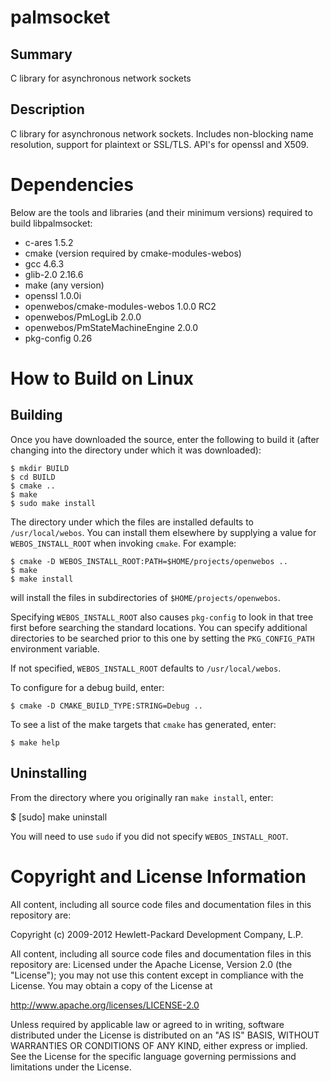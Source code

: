 palmsocket
===========
Summary
-------
C library for asynchronous network sockets

Description
-----------
C library for asynchronous network sockets.  Includes non-blocking name
resolution, support for plaintext or SSL/TLS.  API's for openssl and X509.

Dependencies
============

Below are the tools and libraries (and their minimum versions) required to build libpalmsocket:

- c-ares 1.5.2
- cmake (version required by cmake-modules-webos)
- gcc 4.6.3
- glib-2.0 2.16.6
- make (any version)
- openssl 1.0.0i
- openwebos/cmake-modules-webos 1.0.0 RC2
- openwebos/PmLogLib 2.0.0
- openwebos/PmStateMachineEngine 2.0.0
- pkg-config 0.26
 

How to Build on Linux
=====================

## Building

Once you have downloaded the source, enter the following to build it (after
changing into the directory under which it was downloaded):

    $ mkdir BUILD
    $ cd BUILD
    $ cmake ..
    $ make
    $ sudo make install

The directory under which the files are installed defaults to `/usr/local/webos`.
You can install them elsewhere by supplying a value for `WEBOS_INSTALL_ROOT`
when invoking `cmake`. For example:

    $ cmake -D WEBOS_INSTALL_ROOT:PATH=$HOME/projects/openwebos ..
    $ make
    $ make install

will install the files in subdirectories of `$HOME/projects/openwebos`.

Specifying `WEBOS_INSTALL_ROOT` also causes `pkg-config` to look in that tree
first before searching the standard locations. You can specify additional
directories to be searched prior to this one by setting the `PKG_CONFIG_PATH`
environment variable.

If not specified, `WEBOS_INSTALL_ROOT` defaults to `/usr/local/webos`.

To configure for a debug build, enter:

    $ cmake -D CMAKE_BUILD_TYPE:STRING=Debug ..

To see a list of the make targets that `cmake` has generated, enter:

    $ make help

## Uninstalling

From the directory where you originally ran `make install`, enter:

 $ [sudo] make uninstall

You will need to use `sudo` if you did not specify `WEBOS_INSTALL_ROOT`.

# Copyright and License Information

All content, including all source code files and documentation files in this repository are:

Copyright (c) 2009-2012 Hewlett-Packard Development Company, L.P.

All content, including all source code files and documentation files in this repository are:
Licensed under the Apache License, Version 2.0 (the "License");
you may not use this content except in compliance with the License.
You may obtain a copy of the License at

http://www.apache.org/licenses/LICENSE-2.0

Unless required by applicable law or agreed to in writing, software
distributed under the License is distributed on an "AS IS" BASIS,
WITHOUT WARRANTIES OR CONDITIONS OF ANY KIND, either express or implied.
See the License for the specific language governing permissions and
limitations under the License.
